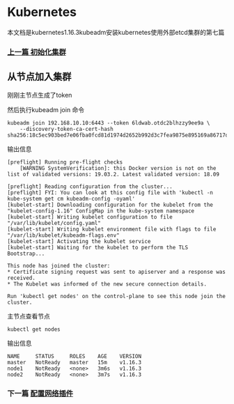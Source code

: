 # Kubernetes

本文档是kubernetes1.16.3kubeadm安装kubernetes使用外部etcd集群的第七篇

### [上一篇 初始化集群](https://github.com/mytting/kubernetes/blob/master/A-kubeadm%E5%AE%89%E8%A3%85Kubernetes%E9%9B%86%E7%BE%A4%E4%BD%BF%E7%94%A8%E5%A4%96%E9%83%A8etcd/v1.16.3-F%20%E5%88%9D%E5%A7%8B%E5%8C%96%E9%9B%86%E7%BE%A4.md)

## 从节点加入集群

刚刚主节点生成了token

然后执行kubeadm join 命令

```
kubeadm join 192.168.10.10:6443 --token 6ldwab.otdc2blhzzy9ee9a \
    --discovery-token-ca-cert-hash sha256:18c5ec903bed7e06fba0fcd81d1974d2652b992d3c7fea9875e895169a86717d 
```

输出信息

```
[preflight] Running pre-flight checks
	[WARNING SystemVerification]: this Docker version is not on the list of validated versions: 19.03.2. Latest validated version: 18.09

[preflight] Reading configuration from the cluster...
[preflight] FYI: You can look at this config file with 'kubectl -n kube-system get cm kubeadm-config -oyaml'
[kubelet-start] Downloading configuration for the kubelet from the "kubelet-config-1.16" ConfigMap in the kube-system namespace
[kubelet-start] Writing kubelet configuration to file "/var/lib/kubelet/config.yaml"
[kubelet-start] Writing kubelet environment file with flags to file "/var/lib/kubelet/kubeadm-flags.env"
[kubelet-start] Activating the kubelet service
[kubelet-start] Waiting for the kubelet to perform the TLS Bootstrap...

This node has joined the cluster:
* Certificate signing request was sent to apiserver and a response was received.
* The Kubelet was informed of the new secure connection details.

Run 'kubectl get nodes' on the control-plane to see this node join the cluster.

```

主节点查看节点

```
kubectl get nodes
```

输出信息

```
NAME     STATUS     ROLES    AGE    VERSION
master   NotReady   master   15m    v1.16.3
node1    NotReady   <none>   3m6s   v1.16.3
node2    NotReady   <none>   3m7s   v1.16.3
```

### 下一篇 [配置网络插件](https://github.com/mytting/kubernetes/blob/master/A-kubeadm%E5%AE%89%E8%A3%85Kubernetes%E9%9B%86%E7%BE%A4%E4%BD%BF%E7%94%A8%E5%A4%96%E9%83%A8etcd/v1.16.3-H%20%E9%85%8D%E7%BD%AE%E7%BD%91%E7%BB%9C%E6%8F%92%E4%BB%B6.md)